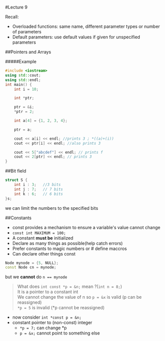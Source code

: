 #Lecture 9

Recall:  
- Overloaded functions: same name, different parameter types or number of parameters  
- Default parameters: use default values if given for unspecified parameters

##Pointers and Arrays  

#####Example  
```C++
#include <iostream>
using std::cout;
using std::endl;
int main() {
	int i = 10;

	int *ptr;

	ptr = &i;
	*ptr = 2;

	int a[4] = {1, 2, 3, 4};

	ptr = a;

	cout << a[i] << endl; //prints 3 ; *((a)+(i))
	cout << ptr[i] << endl; //also prints 3

	cout << 5["abcdef"] << endl; // prints f
	cout << 2[ptr] << endl; // prints 3
}
```

##Bit field 
```C++
struct S {
	int i : 3;   //3 bits
	int j : 7;   // 7 bits
	int k : 6;   // 6 bits
}s;
```
we can limit the numbers to the specified bits  

##Constants  
- const provides a mechanism to ensure a variable's value cannot change
- `const int MAXIMUM = 100;`
- A constant **must be** initialized
- Declare as many things as possible(help catch errors)
- Prefer constants to magic numbers or # define maccros
- Can declare other things const
```C++
Node mynode = {5, NULL};
const Node cn = mynode;
```
but we __cannot__ do `n == mynode`  
>What does `int const *p = &n;` mean ?(`int n = 8;`)  
>It is a pointer to a constant int  
>We cannot change the value of n
>so `p = &x` is valid (p can be reassigned)  
>`*p = 5` is invalid (*p cannot be reassigned)  
- now consider `int *const p = &n;`
- constant pointer to (non-const) integer
	- `*p = 7;` can change *p
	- `p = &x;` cannot point to something else


